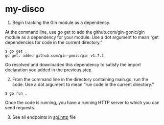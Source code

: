 # my-disco

1. Begin tracking the Gin module as a dependency.

At the command line, use go get to add the github.com/gin-gonic/gin module as a dependency for your module. Use a dot argument to mean “get dependencies for code in the current directory.”

```
$ go get .
go get: added github.com/gin-gonic/gin v1.7.2
```

Go resolved and downloaded this dependency to satisfy the import declaration you added in the previous step.

2. From the command line in the directory containing main.go, run the code. Use a dot argument to mean “run code in the current directory.”

```
$ go run .
```

Once the code is running, you have a running HTTP server to which you can send requests.

3. See all endpoints in [api.http](api.http) file